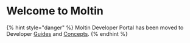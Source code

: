 # Welcome to Moltin

{% hint style="danger" %}
Moltin Developer Portal has been moved to Developer [Guides](https://www.moltin.com/developer/guides) and [Concepts](https://www.moltin.com/developer/concepts).
{% endhint %}

